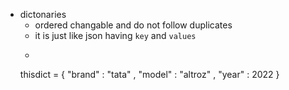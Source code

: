 - dictonaries
    - ordered changable and do not follow duplicates
    - it is just like json having `key` and `values`
    - ```
    thisdict = { "brand" : "tata" , "model" : "altroz" , "year" : 2022 }
    ```
